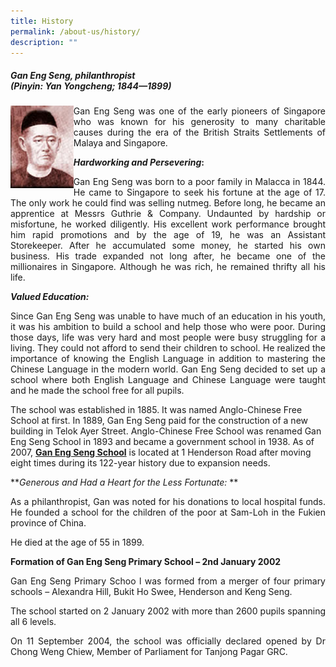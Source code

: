 ```yaml
---
title: History
permalink: /about-us/history/
description: ""
---
```

##### **Gan Eng Seng, philanthropist <br>(Pinyin: Yan Yongcheng; 1844—1899)**

<img src="/images/history.jpg" style="width:20%" align="left">
<p align="justify">Gan Eng Seng was one of the early pioneers of Singapore who was known for his generosity to many charitable causes during the era of the British Straits Settlements of Malaya and Singapore.</p>
	
***Hardworking and Persevering*:**<br>
	
<p align="justify">Gan Eng Seng was born to a poor family in Malacca in 1844. He came to Singapore to seek his fortune at the age of 17. The only work he could find was selling nutmeg. Before long, he became an apprentice at Messrs Guthrie &amp; Company. Undaunted by hardship or misfortune, he worked diligently. His excellent work performance brought him rapid promotions and by the age of 19, he was an Assistant Storekeeper. After he accumulated some money, he started his own business. His trade expanded not long after, he became one of the millionaires in Singapore. Although he was rich, he remained thrifty all his life.</p>

***Valued Education:***<br>
  
<p align="justify">Since Gan Eng Seng was unable to have much of an education in his youth, it was his ambition to build a school and help those who were poor. During those days, life was very hard and most people were busy struggling for a living. They could not afford to send their children to school. He realized the importance of knowing the English Language in addition to mastering the Chinese Language in the modern world. Gan Eng Seng decided to set up a school where both English Language and Chinese Language were taught and he made the school free for all pupils.  </p>
  
The school was established in 1885. It was named Anglo-Chinese Free School at first. In 1889, Gan Eng Seng paid for the construction of a new building in Telok Ayer Street. Anglo-Chinese Free School was renamed Gan Eng Seng School in 1893 and became a government school in 1938. As of 2007,&nbsp;[**Gan Eng Seng School**](https://ganengsengsch.moe.edu.sg/)&nbsp;is located at 1 Henderson Road after moving eight times during its 122-year history due to expansion needs.<br>
  
***Generous and Had a Heart for the Less Fortunate:* ** <br>
  
<p align="justify">As a philanthropist, Gan was noted for his donations to local hospital funds. He founded a school for the children of the poor at Sam-Loh in the Fukien province of China. </p>

He died at the age of 55 in 1899.<br>

**Formation of Gan Eng Seng Primary School – 2nd January 2002**  <br>
  
<p align="justify">Gan Eng Seng Primary Schoo l was formed from a merger of four primary schools – Alexandra Hill, Bukit Ho Swee, Henderson and Keng Seng.</p>
  
<p align="justify">The school started on 2 January 2002 with more than 2600 pupils spanning all 6 levels.</p>
  
<p align="justify">On 11 September 2004, the school was officially declared opened by Dr Chong Weng Chiew, Member of Parliament for Tanjong Pagar GRC.</p>